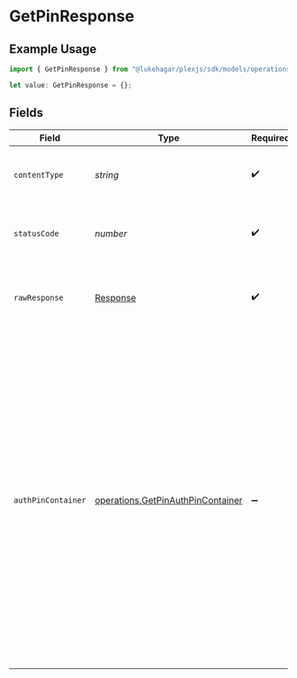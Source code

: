 # GetPinResponse

## Example Usage

```typescript
import { GetPinResponse } from "@lukehagar/plexjs/sdk/models/operations";

let value: GetPinResponse = {};
```

## Fields

| Field                                                                                                                                                                                                                                                                                                                                                                                                                                                                                                                                                                                                                                                | Type                                                                                                                                                                                                                                                                                                                                                                                                                                                                                                                                                                                                                                                 | Required                                                                                                                                                                                                                                                                                                                                                                                                                                                                                                                                                                                                                                             | Description                                                                                                                                                                                                                                                                                                                                                                                                                                                                                                                                                                                                                                          | Example                                                                                                                                                                                                                                                                                                                                                                                                                                                                                                                                                                                                                                              |
| ---------------------------------------------------------------------------------------------------------------------------------------------------------------------------------------------------------------------------------------------------------------------------------------------------------------------------------------------------------------------------------------------------------------------------------------------------------------------------------------------------------------------------------------------------------------------------------------------------------------------------------------------------- | ---------------------------------------------------------------------------------------------------------------------------------------------------------------------------------------------------------------------------------------------------------------------------------------------------------------------------------------------------------------------------------------------------------------------------------------------------------------------------------------------------------------------------------------------------------------------------------------------------------------------------------------------------- | ---------------------------------------------------------------------------------------------------------------------------------------------------------------------------------------------------------------------------------------------------------------------------------------------------------------------------------------------------------------------------------------------------------------------------------------------------------------------------------------------------------------------------------------------------------------------------------------------------------------------------------------------------- | ---------------------------------------------------------------------------------------------------------------------------------------------------------------------------------------------------------------------------------------------------------------------------------------------------------------------------------------------------------------------------------------------------------------------------------------------------------------------------------------------------------------------------------------------------------------------------------------------------------------------------------------------------- | ---------------------------------------------------------------------------------------------------------------------------------------------------------------------------------------------------------------------------------------------------------------------------------------------------------------------------------------------------------------------------------------------------------------------------------------------------------------------------------------------------------------------------------------------------------------------------------------------------------------------------------------------------- |
| `contentType`                                                                                                                                                                                                                                                                                                                                                                                                                                                                                                                                                                                                                                        | *string*                                                                                                                                                                                                                                                                                                                                                                                                                                                                                                                                                                                                                                             | :heavy_check_mark:                                                                                                                                                                                                                                                                                                                                                                                                                                                                                                                                                                                                                                   | HTTP response content type for this operation                                                                                                                                                                                                                                                                                                                                                                                                                                                                                                                                                                                                        |                                                                                                                                                                                                                                                                                                                                                                                                                                                                                                                                                                                                                                                      |
| `statusCode`                                                                                                                                                                                                                                                                                                                                                                                                                                                                                                                                                                                                                                         | *number*                                                                                                                                                                                                                                                                                                                                                                                                                                                                                                                                                                                                                                             | :heavy_check_mark:                                                                                                                                                                                                                                                                                                                                                                                                                                                                                                                                                                                                                                   | HTTP response status code for this operation                                                                                                                                                                                                                                                                                                                                                                                                                                                                                                                                                                                                         |                                                                                                                                                                                                                                                                                                                                                                                                                                                                                                                                                                                                                                                      |
| `rawResponse`                                                                                                                                                                                                                                                                                                                                                                                                                                                                                                                                                                                                                                        | [Response](https://developer.mozilla.org/en-US/docs/Web/API/Response)                                                                                                                                                                                                                                                                                                                                                                                                                                                                                                                                                                                | :heavy_check_mark:                                                                                                                                                                                                                                                                                                                                                                                                                                                                                                                                                                                                                                   | Raw HTTP response; suitable for custom response parsing                                                                                                                                                                                                                                                                                                                                                                                                                                                                                                                                                                                              |                                                                                                                                                                                                                                                                                                                                                                                                                                                                                                                                                                                                                                                      |
| `authPinContainer`                                                                                                                                                                                                                                                                                                                                                                                                                                                                                                                                                                                                                                   | [operations.GetPinAuthPinContainer](../../../sdk/models/operations/getpinauthpincontainer.md)                                                                                                                                                                                                                                                                                                                                                                                                                                                                                                                                                        | :heavy_minus_sign:                                                                                                                                                                                                                                                                                                                                                                                                                                                                                                                                                                                                                                   | Requests a new pin id used in the authentication flow                                                                                                                                                                                                                                                                                                                                                                                                                                                                                                                                                                                                | {<br/>"id": 308667304,<br/>"code": "7RQZ",<br/>"product": "0",<br/>"trusted": false,<br/>"qr": "https://plex.tv/api/v2/pins/qr/7RQZ",<br/>"clientIdentifier": "string",<br/>"location": {<br/>"code": "VI",<br/>"continent_code": "NA",<br/>"country": "United States Virgin Islands",<br/>"city": "Amsterdam",<br/>"european_union_member": true,<br/>"time_zone": "America/St_Thomas",<br/>"postal_code": 802,<br/>"in_privacy_restricted_country": true,<br/>"in_privacy_restricted_region": true,<br/>"subdivisions": "Saint Thomas",<br/>"coordinates": "18.3381, -64.8941"<br/>},<br/>"expiresIn": 876,<br/>"createdAt": "2024-07-16T17:03:05Z",<br/>"expiresAt": "2024-07-16T17:18:05Z",<br/>"authToken": null,<br/>"newRegistration": null<br/>} |